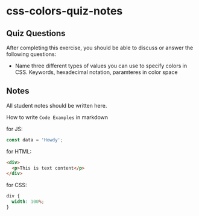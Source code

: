 # css-colors-quiz-notes

## Quiz Questions

After completing this exercise, you should be able to discuss or answer the following questions:

- Name three different types of values you can use to specify colors in CSS.
  Keywords, hexadecimal notation, paramteres in color space

## Notes

All student notes should be written here.

How to write `Code Examples` in markdown

for JS:

```javascript
const data = 'Howdy';
```

for HTML:

```html
<div>
  <p>This is text content</p>
</div>
```

for CSS:

```css
div {
  width: 100%;
}
```
